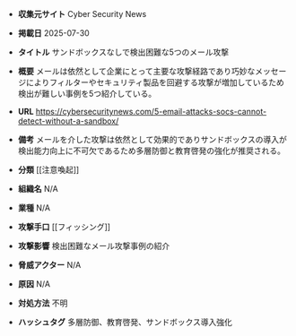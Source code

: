- **収集元サイト**
Cyber Security News

- **掲載日**
2025-07-30

- **タイトル**
サンドボックスなしで検出困難な5つのメール攻撃

- **概要**
メールは依然として企業にとって主要な攻撃経路であり巧妙なメッセージによりフィルターやセキュリティ製品を回避する攻撃が増加しているため検出が難しい事例を5つ紹介している。

- **URL**
https://cybersecuritynews.com/5-email-attacks-socs-cannot-detect-without-a-sandbox/

- **備考**
メールを介した攻撃は依然として効果的でありサンドボックスの導入が検出能力向上に不可欠であるため多層防御と教育啓発の強化が推奨される。

- **分類**
[[注意喚起]]

- **組織名**
N/A

- **業種**
N/A

- **攻撃手口**
[[フィッシング]]

- **攻撃影響**
検出困難なメール攻撃事例の紹介

- **脅威アクター**
N/A

- **原因**
N/A

- **対処方法**
不明

- **ハッシュタグ**
多層防御、教育啓発、サンドボックス導入強化
